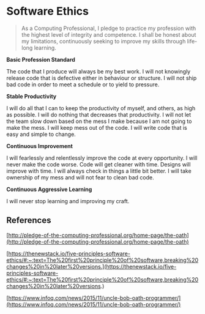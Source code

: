 
# Software Ethics

> As a Computing Professional, I pledge to practice my profession with the highest level of integrity and competence.
> I shall be honest about my limitations, continuously seeking to improve my skills through life-long learning.

 **Basic Profession Standard**
 
 The code that I produce will always be my best work. I will not knowingly release code that is defective either in behaviour or structure. I will not ship bad code in order to meet a schedule or to yield to pressure. 

**Stable Productivity**

I will do all that I can to keep the productivity of myself, and others, as high as possible. I will do nothing that decreases that productivity. I will not let the team slow down based on the mess I make because I am not going to make the mess. I will keep mess out of the code. I will write code that is easy and simple to change.

**Continuous Improvement**

I will fearlessly and relentlessly improve the code at every opportunity. I will never make the code worse. Code will get cleaner with time. Designs will improve with time. I will always check in things a little bit better. I will take ownership of my mess and will not fear to clean bad code. 

**Continuous Aggressive Learning**

I will never stop learning and improving my craft.

## References 

[http://pledge-of-the-computing-professional.org/home-page/the-oath](http://pledge-of-the-computing-professional.org/home-page/the-oath)

[https://thenewstack.io/five-principles-software-ethics/#:~:text=The%20first%20principle%20of%20software,breaking%20changes%20in%20later%20versions.](https://thenewstack.io/five-principles-software-ethics/#:~:text=The%20first%20principle%20of%20software,breaking%20changes%20in%20later%20versions.)

[https://www.infoq.com/news/2015/11/uncle-bob-oath-programmer/](https://www.infoq.com/news/2015/11/uncle-bob-oath-programmer/)
<!--stackedit_data:
eyJoaXN0b3J5IjpbLTExNzIzMzk2OTIsLTIwNDU1NTM4OThdfQ
==
-->